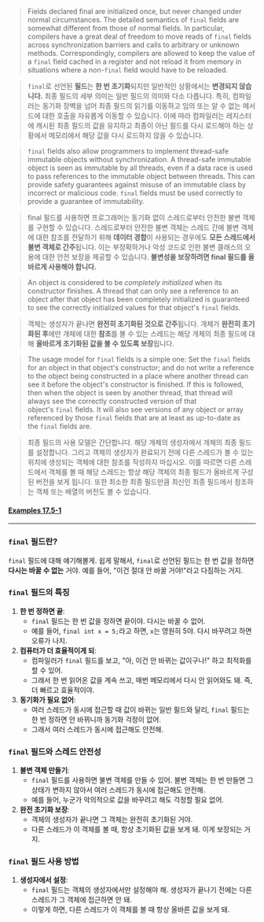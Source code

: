>Fields declared final are initialized once, but never changed under normal circumstances. The detailed semantics of `final` fields are somewhat different from those of normal fields. In particular, compilers have a great deal of freedom to move reads of `final` fields across synchronization barriers and calls to arbitrary or unknown methods. Correspondingly, compilers are allowed to keep the value of a `final` field cached in a register and not reload it from memory in situations where a non-`final` field would have to be reloaded.

>`final`로 선언된 **필드**는 **한 번 초기화**되지만 일반적인 상황에서는 **변경되지 않습니다.** 
>최종 필드의 세부 의미는 일반 필드의 의미와 다소 다릅니다. 
>특히, 컴파일러는 동기화 장벽을 넘어 최종 필드의 읽기를 이동하고 임의 또는 알 수 없는 메서드에 대한 호출을 자유롭게 이동할 수 있습니다.
>이에 따라 컴파일러는 레지스터에 캐시된 최종 필드의 값을 유지하고 최종이 아닌 필드를 다시 로드해야 하는 상황에서 메모리에서 해당 값을 다시 로드하지 않을 수 있습니다.


>`final` fields also allow programmers to implement thread-safe immutable objects without synchronization. A thread-safe immutable object is seen as immutable by all threads, even if a data race is used to pass references to the immutable object between threads. This can provide safety guarantees against misuse of an immutable class by incorrect or malicious code. `final` fields must be used correctly to provide a guarantee of immutability.

>final 필드를 사용하면 프로그래머는 동기화 없이 스레드로부터 안전한 불변 객체를 구현할 수 있습니다.
>스레드로부터 안전한 불변 객체는 스레드 간에 불변 객체에 대한 참조를 전달하기 위해 **데이터 경합**이 사용되는 경우에도 **모든 스레드에서 불변 객체로 간주**됩니다.
>이는 부정확하거나 악성 코드로 인한 불변 클래스의 오용에 대한 안전 보장을 제공할 수 있습니다.
>**불변성을 보장하려면 final 필드를 올바르게 사용해야 합니다.**


>An object is considered to be _completely initialized_ when its constructor finishes. A thread that can only see a reference to an object after that object has been completely initialized is guaranteed to see the correctly initialized values for that object's `final` fields.

>객체는 생성자가 끝나면 **완전히 초기화된 것으로 간주**됩니다.
>개체가 **완전히 초기화된 후**에만 개체에 대한 **참조**를 볼 수 있는 스레드는 해당 개체의 최종 필드에 대해 **올바르게 초기화된 값을 볼 수 있도록 보장**됩니다.


>The usage model for `final` fields is a simple one: Set the `final` fields for an object in that object's constructor; and do not write a reference to the object being constructed in a place where another thread can see it before the object's constructor is finished. If this is followed, then when the object is seen by another thread, that thread will always see the correctly constructed version of that object's `final` fields. It will also see versions of any object or array referenced by those `final` fields that are at least as up-to-date as the `final` fields are.

>최종 필드의 사용 모델은 간단합니다. 
>해당 개체의 생성자에서 개체의 최종 필드를 설정합니다. 
>그리고 객체의 생성자가 완료되기 전에 다른 스레드가 볼 수 있는 위치에 생성되는 객체에 대한 참조를 작성하지 마십시오. 
>이를 따르면 다른 스레드에서 객체를 볼 때 해당 스레드는 항상 해당 객체의 최종 필드가 올바르게 구성된 버전을 보게 됩니다. 
>또한 최소한 최종 필드만큼 최신인 최종 필드에서 참조하는 객체 또는 배열의 버전도 볼 수 있습니다.

#### [Examples 17.5-1](https://arc.net/l/quote/ddezsbno)

---
### `final` 필드란?

`final` 필드에 대해 얘기해볼게. 쉽게 말해서, `final`로 선언된 필드는 한 번 값을 정하면 **다시는 바꿀 수 없는** 거야. 예를 들어, "이건 절대 안 바꿀 거야!"라고 다짐하는 거지.

### `final` 필드의 특징

1. **한 번 정하면 끝**:
    - `final` 필드는 한 번 값을 정하면 끝이야. 다시는 바꿀 수 없어.
    - 예를 들어, `final int x = 5;`라고 하면, `x`는 영원히 5야. 다시 바꾸려고 하면 오류가 나지.
2. **컴퓨터가 더 효율적이게 되**:
    - 컴파일러가 `final` 필드를 보고, "아, 이건 안 바뀌는 값이구나!" 하고 최적화를 할 수 있어.
    - 그래서 한 번 읽어온 값을 계속 쓰고, 매번 메모리에서 다시 안 읽어와도 돼. 즉, 더 빠르고 효율적이야.
3. **동기화가 필요 없어**:
    - 여러 스레드가 동시에 접근할 때 값이 바뀌는 일반 필드와 달리, `final` 필드는 한 번 정하면 안 바뀌니까 동기화 걱정이 없어.
    - 그래서 여러 스레드가 동시에 접근해도 안전해.

### `final` 필드와 스레드 안전성

1. **불변 객체 만들기**:
    - `final` 필드를 사용하면 불변 객체를 만들 수 있어. 불변 객체는 한 번 만들면 그 상태가 변하지 않아서 여러 스레드가 동시에 접근해도 안전해.
    - 예를 들어, 누군가 악의적으로 값을 바꾸려고 해도 걱정할 필요 없어.
2. **완전 초기화 보장**:
    - 객체의 생성자가 끝나면 그 객체는 완전히 초기화된 거야.
    - 다른 스레드가 이 객체를 볼 때, 항상 초기화된 값을 보게 돼. 이게 보장되는 거지.

### `final` 필드 사용 방법
1. **생성자에서 설정**:
    - `final` 필드는 객체의 생성자에서만 설정해야 해. 생성자가 끝나기 전에는 다른 스레드가 그 객체에 접근하면 안 돼.
    - 이렇게 하면, 다른 스레드가 이 객체를 볼 때 항상 올바른 값을 보게 돼.